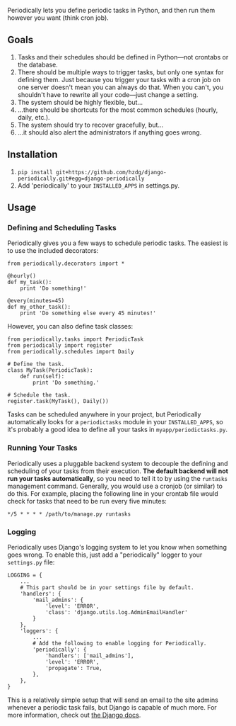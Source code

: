 Periodically lets you define periodic tasks in Python, and then run them however you want (think cron job).


Goals
-------

1. Tasks and their schedules should be defined in Python—not crontabs or the database.
2. There should be multiple ways to trigger tasks, but only one syntax for defining them. Just because you trigger your tasks with a cron job on one server doesn't mean you can always do that. When you can't, you shouldn't have to rewrite all your code—just change a setting.
3. The system should be highly flexible, but…
4. …there should be shortcuts for the most common schedules (hourly, daily, etc.).
5. The system should try to recover gracefully, but…
6. …it should also alert the administrators if anything goes wrong.


Installation
------------

1. `pip install git+https://github.com/hzdg/django-periodically.git#egg=django-periodically`
2. Add 'periodically' to your `INSTALLED_APPS` in settings.py.


Usage
-----

### Defining and Scheduling Tasks

Periodically gives you a few ways to schedule periodic tasks. The easiest is to use the included decorators:

    from periodically.decorators import *
    
    @hourly()
    def my_task():
        print 'Do something!'
    
    @every(minutes=45)
    def my_other_task():
        print 'Do something else every 45 minutes!'

However, you can also define task classes:

    from periodically.tasks import PeriodicTask
    from periodically import register
    from periodically.schedules import Daily
    
    # Define the task.
    class MyTask(PeriodicTask):
        def run(self):
            print 'Do something.'
    
    # Schedule the task.
    register.task(MyTask(), Daily())

Tasks can be scheduled anywhere in your project, but Periodically automatically looks for a `periodictasks` module in your `INSTALLED_APPS`, so it's probably a good idea to define all your tasks in `myapp/periodictasks.py`.

### Running Your Tasks

Periodically uses a pluggable backend system to decouple the defining and scheduling of your tasks from their execution. **The default backend will not run your tasks automatically**, so you need to tell it to by using the `runtasks` management command. Generally, you would use a cronjob (or similar) to do this.  For example, placing the following line in your crontab file would check for tasks that need to be run every five minutes:

    */5 * * * * /path/to/manage.py runtasks

### Logging

Periodically uses Django's logging system to let you know when something goes wrong. To enable this, just add a "periodically" logger to your `settings.py` file:

    LOGGING = {
	    ...
        # This part should be in your settings file by default.
        'handlers': {
            'mail_admins': {
                'level': 'ERROR',
                'class': 'django.utils.log.AdminEmailHandler'
            }
        },
        'loggers': {
            ...
            # Add the following to enable logging for Periodically.
            'periodically': {
                'handlers': ['mail_admins'],
                'level': 'ERROR',
                'propagate': True,
            },
        },
    }

This is a relatively simple setup that will send an email to the site admins whenever a periodic task fails, but Django is capable of much more. For more information, check out [the Django docs](https://docs.djangoproject.com/en/dev/topics/logging/).

